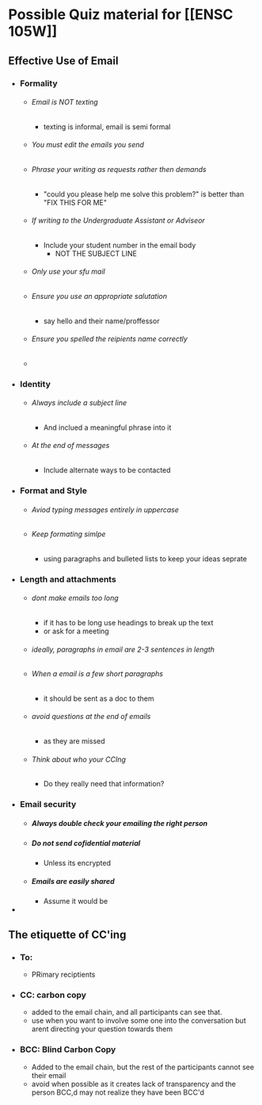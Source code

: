 
# Possible Quiz material for [[ENSC 105W]]

## Effective Use of Email
- ### Formality
	- ###### Email is *NOT* texting
		- texting is informal, email is semi formal
	- ###### You must edit the emails you send
	- ###### Phrase your writing as requests rather then demands
		- "could you please help me solve this problem?" is better than "FIX THIS FOR ME"
	- ###### If writing to the Undergraduate Assistant or Adviseor
		- Include your student number in the email body
			- NOT THE SUBJECT LINE
	- ###### Only use your sfu mail
	- ###### Ensure you use an appropriate salutation
		- say hello and their name/proffessor
	- ###### Ensure you spelled the reipients name correctly
	- 
- ### Identity 
	- ###### Always include a subject line
		- And inclued a meaningful phrase into it
	- ###### At the end of messages
		-  Include alternate ways to be contacted
- ### Format and Style
	- ###### Aviod typing messages entirely in uppercase
	- ###### Keep formating simlpe
		- using paragraphs and bulleted lists to keep your ideas seprate
- ### Length and attachments
	- ###### dont make emails too long
		- if it has to be long use headings to break up the text
		- or ask for a meeting
	- ###### ideally, paragraphs in email are 2-3 sentences in length
	- ###### When a email is a few short paragraphs 
		- it should be sent as a doc to them
	- ###### avoid questions at the end of emails 
		- as they are missed
	- ###### Think about who your CCIng
		- Do they really need that information?
- ### Email security
	- ##### Always double check your emailing the right person
	- ##### Do not send cofidential material
		- Unless its encrypted
	- ##### Emails are easily shared
		- Assume it would be
- 

## The etiquette of CC'ing
- ### To:
	- PRimary reciptients
- ### CC: carbon copy
	- added to the email chain, and all participants can see that.
	- use when you want to involve some one into the conversation but arent directing your question towards them
- ### BCC: Blind Carbon Copy
	- Added to the email chain, but the rest of the participants cannot see their email
	- avoid when possible as it creates lack of transparency and the person BCC,d may not realize they have been BCC'd

